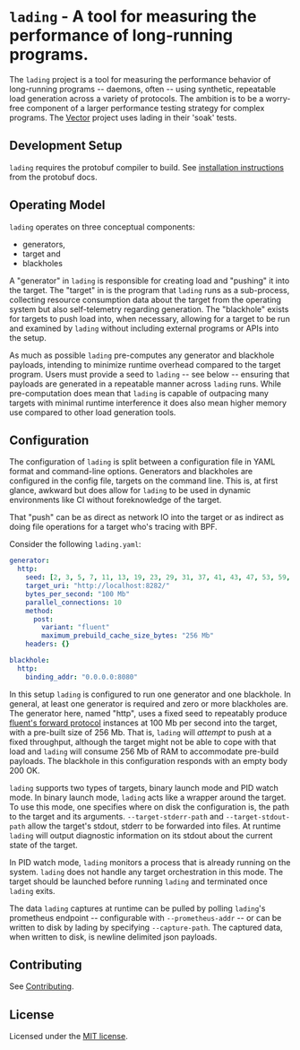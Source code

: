 # `lading` - A tool for measuring the performance of long-running programs.

The `lading` project is a tool for measuring the performance behavior of
long-running programs -- daemons, often -- using synthetic, repeatable load
generation across a variety of protocols. The ambition is to be a worry-free
component of a larger performance testing strategy for complex programs. The
[Vector][vector] project uses lading in their 'soak' tests.

## Development Setup

`lading` requires the protobuf compiler to build. See
[installation instructions](https://grpc.io/docs/protoc-installation/) from the
protobuf docs.

## Operating Model

`lading` operates on three conceptual components:

* generators,
* target and
* blackholes

A "generator" in `lading` is responsible for creating load and "pushing" it into
the target. The "target" in is the program that `lading` runs as a sub-process,
collecting resource consumption data about the target from the operating system
but also self-telemetry regarding generation. The "blackhole" exists for targets
to push load into, when necessary, allowing for a target to be run and examined
by `lading` without including external programs or APIs into the setup.

As much as possible `lading` pre-computes any generator and blackhole payloads,
intending to minimize runtime overhead compared to the target program. Users
must provide a seed to `lading` -- see below -- ensuring that payloads are
generated in a repeatable manner across `lading` runs. While pre-computation
does mean that `lading` is capable of outpacing many targets with minimal
runtime interference it does also mean higher memory use compared to other load
generation tools.

## Configuration

The configuration of `lading` is split between a configuration file in YAML
format and command-line options. Generators and blackholes are configured in the
config file, targets on the command line. This is, at first glance, awkward but
does allow for `lading` to be used in dynamic environments like CI without
foreknowledge of the target.

That "push" can be as direct as network IO into the target or as indirect as
doing file operations for a target who's tracing with BPF.

Consider the following `lading.yaml`:

```yaml
generator:
  http:
    seed: [2, 3, 5, 7, 11, 13, 19, 23, 29, 31, 37, 41, 43, 47, 53, 59, 61, 67, 71, 73, 79, 83, 89, 97, 101, 103, 107, 109, 113, 127, 131, 137]
    target_uri: "http://localhost:8282/"
    bytes_per_second: "100 Mb"
    parallel_connections: 10
    method:
      post:
        variant: "fluent"
        maximum_prebuild_cache_size_bytes: "256 Mb"
    headers: {}

blackhole:
  http:
    binding_addr: "0.0.0.0:8080"
```

In this setup `lading` is configured to run one generator and one blackhole. In
general, at least one generator is required and zero or more blackholes are. The
generator here, named "http", uses a fixed seed to repeatably produce [fluent's
forward protocol][fluent] instances at 100 Mb per second into the target, with a
pre-built size of 256 Mb. That is, `lading` will _attempt_ to push at a fixed
throughput, although the target might not be able to cope with that load and
`lading` will consume 256 Mb of RAM to accommodate pre-build payloads. The
blackhole in this configuration responds with an empty body 200 OK.

`lading` supports two types of targets, binary launch mode and PID watch mode.
In binary launch mode, `lading` acts like a wrapper around the target. To use
this mode, one specifies where on disk the configuration is, the path to the
target and its arguments. `--target-stderr-path` and `--target-stdout-path`
allow the target's stdout, stderr to be forwarded into files. At runtime
`lading` will output diagnostic information on its stdout about the current
state of the target.

In PID watch mode, `lading` monitors a process that is already running on the
system. `lading` does not handle any target orchestration in this mode. The
target should be launched before running `lading` and terminated once `lading`
exits.

The data `lading` captures at runtime can be pulled by polling `lading`'s
prometheus endpoint -- configurable with `--prometheus-addr` -- or can be
written to disk by lading by specifying `--capture-path`. The captured data,
when written to disk, is newline delimited json payloads.

## Contributing

See [Contributing][contributing].

## License

Licensed under the [MIT license][mit-license].

[contributing]: CONTRIBUTING.md
[mit-license]: LICENSE
[vector]: github.com/vectordotdev/vector
[fluent]: https://github.com/fluent/fluentd/wiki/Forward-Protocol-Specification-v1

